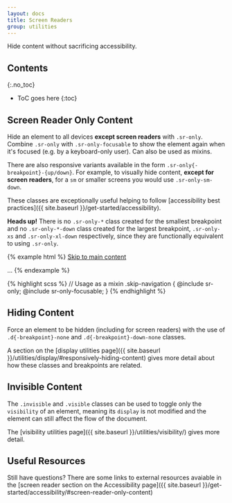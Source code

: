 ```yaml
---
layout: docs
title: Screen Readers
group: utilities
---
```


Hide content without sacrificing accessibility.

## Contents
{:.no_toc}

* ToC goes here
{:toc}

## Screen Reader Only Content

Hide an element to all devices **except screen readers** with `.sr-only`. Combine `.sr-only` with `.sr-only-focusable` to show the element again when it's focused (e.g. by a keyboard-only user). Can also be used as mixins.

There are also responsive variants available in the form `.sr-only{-breakpoint}-{up/down}`.  For example, to visually hide content, **except for screen readers**, for a `sm` or smaller screens you would use `.sr-only-sm-down`.

These classes are exceptionally useful helping to follow [accessibility best practices]({{ site.baseurl }}/get-started/accessibility).

**Heads up!** There is no `.sr-only-*` class created for the smallest breakpoint and no `.sr-only-*-down` class created for the largest breakpoint, `.sr-only-xs` and `.sr-only-xl-down` respectively, since they are functionally equivalent to using `.sr-only`.

{% example html %}
<a class="sr-only sr-only-focusable" href="#content">Skip to main content</a>

<span class="sr-only-sm-down">...</span>
{% endexample %}

{% highlight scss %}
// Usage as a mixin
.skip-navigation {
  @include sr-only;
  @include sr-only-focusable;
}
{% endhighlight %}

## Hiding Content

Force an element to be hidden (including for screen readers) with the use of `.d{-breakpoint}-none` and `.d{-breakpoint}-down-none` classes.

A section on the [display utilities page]({{ site.baseurl }}/utilities/display/#responsively-hiding-content) gives more detail about how these classes and breakpoints are related.

## Invisible Content

The `.invisible` and `.visible` classes can be used to toggle only the `visibility` of an element, meaning its `display` is not modified and the element can still affect the flow of the document.

The [visibility utilities page]({{ site.baseurl }}/utilities/visibility/) gives more detail.

## Useful Resources

Still have questions?  There are some links to external resources avaiable in the [screen reader section on the Accessibility page]({{ site.baseurl }}/get-started/accessibility/#screen-reader-only-content)
